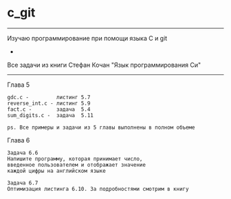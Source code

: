 # c_git

-------------------------------------------------------------------------------------------------

Изучаю программирование при помощи языка C и git

-

Все задачи из книги Стефан Кочан "Язык программирования Си"

-------------------------------------------------------------------------------------------------



Глава 5

	gdc.c - 		листинг 5.7 
	reverse_int.c - листинг 5.9
	fact.c -		задача  5.4
	sum_digits.c -	задача  5.11
	
	ps. Все примеры и задачи из 5 главы выполнены в полном объеме
	
Глава 6

	Задача 6.6 
	Напишите программу, которая принимает число,
	введенное пользователем и отображает значение
	каждой цифры на английском языке
	
	Задача 6.7
	Оптимизация листинга 6.10. За подробностями смотрим в книгу

